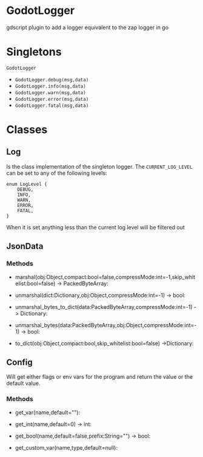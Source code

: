# GodotLogger
gdscript plugin to add a logger equivalent to the zap logger in go

# Singletons
`GodotLogger`
- `GodotLogger.debug(msg,data)`
- `GodotLogger.info(msg,data)`
- `GodotLogger.warn(msg,data)`
- `GodotLogger.error(msg,data)`
- `GodotLogger.fatal(msg,data)`

# Classes
## Log
Is the class implementation of the singleton logger. The `CURRENT_LOG_LEVEL` can be set to any of the following levels:
```
enum LogLevel {
	DEBUG,
	INFO,
	WARN,
	ERROR,
	FATAL,
}
```
When it is set anything less than the current log level will be filtered out


## JsonData
### Methods
- marshal(obj:Object,compact:bool=false,compressMode:int=-1,skip_whitelist:bool=false) -> PackedByteArray:

- unmarshal(dict:Dictionary,obj:Object,compressMode:int=-1) -> bool:

- unmarshal_bytes_to_dict(data:PackedByteArray,compressMode:int=-1) -> Dictionary:

- unmarshal_bytes(data:PackedByteArray,obj:Object,compressMode:int=-1) -> bool:

- to_dict(obj:Object,compact:bool,skip_whitelist:bool=false) ->Dictionary:

## Config
Will get either flags or env vars for the program and return the value or the default value.
### Methods

- get_var(name,default=""):

- get_int(name,default=0) -> int:
	
- get_bool(name,default=false,prefix:String="") -> bool:

- get_custom_var(name,type,default=null):